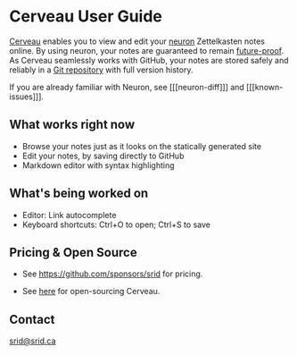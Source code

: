 # Cerveau User Guide

[Cerveau](https://www.cerveau.app/) enables you to view and edit your [neuron](https://neuron.zettel.page/) Zettelkasten notes online. By using neuron, your notes are guaranteed to remain [future-proof](https://neuron.zettel.page/6f0f0bcc.html). As Cerveau seamlessly works with GitHub, your notes are stored safely and reliably in a [Git repository](https://guides.github.com/introduction/git-handbook/) with full version history.

If you are already familiar with Neuron, see [[[neuron-diff]]] and [[[known-issues]]].

## What works right now

- Browse your notes just as it looks on the statically generated site
- Edit your notes, by saving directly to GitHub
- Markdown editor with syntax highlighting

## What's being worked on

- Editor: Link autocomplete
- Keyboard shortcuts: Ctrl+O to open; Ctrl+S to save

## Pricing & Open Source

* See <https://github.com/sponsors/srid> for pricing.

* See [here](https://twitter.com/sridca/status/1302280845902970883) for open-sourcing Cerveau.

## Contact

<srid@srid.ca>



